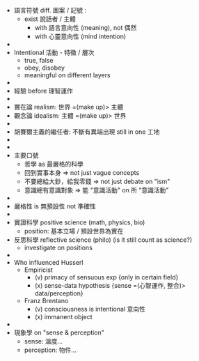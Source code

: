 - 語言符號 diff. 圖案 / 記號 :
	- exist 說話者 / 主體
		- with 語言意向性 (meaning), not 偶然
		- with 心靈意向性 (mind intention)
-
- Intentional 活動 - 特徵 / 層次
	- true, false
	- obey, disobey
	- meaningful on different layers
-
- 經驗 before 理智運作
-
- 實在論 realism:  世界 =(make up)> 主體
- 觀念論 idealism:  主體 =(make up)> 世界
-
- 胡賽爾主義的繼任者: 不斷有異端出現 still in one 工地
-
-
- 主要口號
	- 哲學 as 最嚴格的科學
	- 回到實事本身 => not just vague concepts
	- 不要總給大鈔，給我零錢 => not just debate on "ism"
	- 意識總有意識對象 => 能 "意識活動" on 所 “意識活動”
-
- 嚴格性 is 無預設性 not 準確性
-
- 實證科學 positive science (math, physics, bio)
	- position: 基本立場 / 預設世界為實在
- 反思科學 reflective science (philo) (is it still count as science?)
	- investigate on positions
-
- Who influenced Husserl
	- Empiricist
		- (v) primacy of sensuous exp {only in certain field}
		- (x) sense-data hypothesis {sense =(心智運作, 整合)> data/perception}
	- Franz Brentano
		- (v) consciousness is intentional 意向性
		- (x) immanent object
-
- 現象學 on "sense & perception"
	- sense: 溫度...
	- perception: 物件...